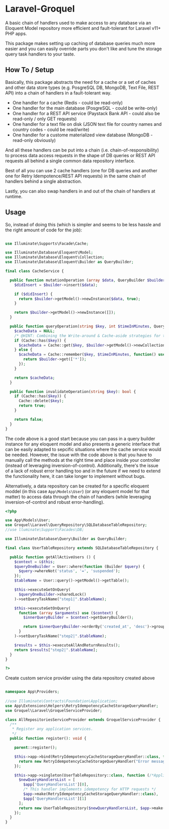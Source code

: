 # Laravel-Groquel
A basic chain of handlers used to make access to any database via an Eloquent Model repository more efficient and fault-tolerant for Laravel v11+ PHP apps.

This package makes setting up caching of database queries much more easier and you can easily override parts you don't like and tune the storage query task handlers to your taste.

## How To / Setup

Basically, this package abstracts the need for a cache or a set of caches and other data store types (e.g. PosgreSQL DB, MongoDB, Text File, REST API) into a  chain of handlers in a fault-tolerant way.

- One handler for a cache (Redis - could be read-only)
- One handler for the main database (PosgreSQL - could be write-only)
- One handler for a REST API service (Paystack Bank API - could also be read-only / only GET requests)
- One handler for a text file on disk (JSON text file for country names and country codes - could be read/write)
- One handler for a custome materialized view database (MongoDB - read-only obviously)

And all these handlers can be put into a chain (i.e. chain-of-responsibility) to process data access requests in the shape of DB queries or REST API requests all behind a single common data repository interface.

Best of all you can use 2 cache handlers (one for DB queries and another one for Retry Idempotence/REST API requests) in the same chain of handlers behind a single abstraction.

Lastly, you can also swap handlers in and out of the chain of handlers at runtime.

## Usage

So, instead of doing this (which is simpler and seems to be less hassle and the right amount of code for the job):

```php

use Illuminate\Supports\Facade\Cache;

use Illuminate\Database\Eloquent\Model;
use Illuminate\Database\Eloquent\Collection;
use Illuminate\Database\Eloquent\Builder as QueryBuilder;

final class CacheService {

  public function mutationOperation (array $data, QueryBuilder $builder): Model {
    $didInsert = $builder->insert($data);

    if ($didInsert) {
      return $builder->getModel()->newInstance($data, true);
    }

    return $builder->getModel()->newInstance([]);
  }

  public function queryOperation(string $key, int $timeInMinutes, QueryBuilder $builder): Collection {
    $cacheData = NULL;
    /* @HINT: Combining the Write-around & Cache-aside strategies for the cache */
    if (Cache::has($key)) {
      $cacheData = Cache::get($key, $builder->getModel()->newCollection([]));
    } else {
      $cacheData = Cache::remember($key, $timeInMinutes, function() use ($builder) {
        return $builder->get(['*']);
      });
    }

    return $cacheData;
  }

  public function invalidateOperation(string $key): bool {
    if (Cache::has($key)) {
      Cache::delete($key);
      return true;
    }

    return false;
  }
}
```

The code above is a good start because you can pass in a query builder instance for any eloquent model and also presents a generic interface that can be easily adapted to sepcific situations where the cache service would be needed. However, the issue with the code above is that you have to manually call the methods at the right time and place inside your controller (instead of leveraging inversion-of-control). Additionally, there's the issue of a lack of robust error handling too and in the future if we need to extend the functionality here, it can take longer to implement without bugs.

Alternatively, a data repository can be created for a specific eloquent moddel (in this case `App\Models\User`) (or any eloquent model for that matter) to access data through the chain of handlers (while leveraging inversion-of-control and robust  error-handling).

```php
<?php

use App\Models\User;
use Groquel\Laravel\QueryRepository\SQLDatabaseTableRepository;
//use lluminate\Support\Facades\DB;

use Illuminate\Database\Query\Builder as QueryBuilder;

final class UserTableRepository extends SQLDatabaseTableRepository {

  public function getAllActiveUsers () {
    $context = &$this;
    $queryOneBuilder = User::where(function (Builder $query) {
      $query->whereNot('status', '=', 'suspended');
    });
    $tableName = User::query()->getModel()->getTable();

    $this->executeGetOnQuery(
      $queryOneBuilder->sharedLock()
    )->setQueryTaskName("step1|".$tableName);

    $this->executeGetOnQuery(
      function (array $arguments) use ($context) {
        $innerQueryBuilder = $context->getQueryBuilder();

        return $innerQueryBuilder->orderBy('created_at', 'desc')->groupBy('status');
      }
    )->setQueryTaskName("step2|".$tableName);

    $results = $this->executeAllAndReturnResults();
    return $results["step2|".$tableName];
  }
}

?>
```

Create custom service provider using the data repository created above

```php

namespace App\Providers;
 
//use Illuminate\Contracts\Foundation\Application;
use App\Extensions\Helpers\RetryIdempotencyCacheStorageQueryHandler;
use Groquel\Laravel\GroquelServiceProvider;

class AllRepositoriesServiceProvider extends GroquelServiceProvider {
  /**
   * Register any application services.
   */
  public function register(): void {

    parent::register();

    $this->app->bind(RetryIdempotencyCacheStorageQueryHandler::class, function () {
      return new RetryIdempotencyCacheStorageQueryHandler("Error message for skipping handler");
    });

    $this->app->singleton(UserTableRepository::class, function (/*Application*/$app) {
      $newQueryHandlersList = [
        $app['QueryHandlersList'][0],
        /* This handler implements idempotency for HTTP requests */
        $app->make(RetryIdempotencyCacheStorageQueryHandler::class),
        $app['QueryHandlersList'][1]
      ];
      return new UserTableRepository($newQueryHandlersList, $app->make('App\Models\User'));
    });
  }
}
```
